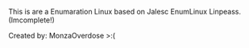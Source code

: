 This is are a Enumaration Linux based on Jalesc EnumLinux Linpeass. (Imcomplete!)









Created by: MonzaOverdose >:(
